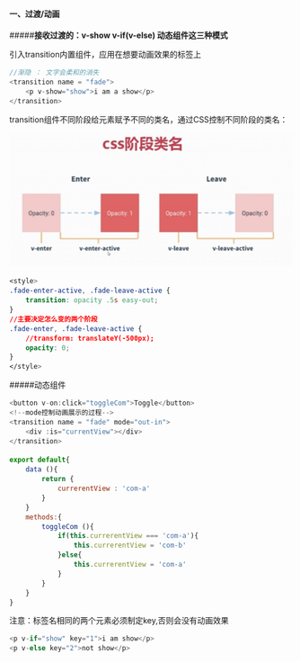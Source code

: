 #### 一、过渡/动画

#####**接收过渡的：v-show    v-if(v-else)   动态组件这三种模式**

引入transition内置组件，应用在想要动画效果的标签上

```js
//渐隐 ： 文字会柔和的消失
<transition name = "fade">
	<p v-show="show">i am a show</p>    
</transition>
```

transition组件不同阶段给元素赋予不同的类名，通过CSS控制不同阶段的类名：

![1540715966578](4-1动画.png)

```css
<style>
.fade-enter-active, .fade-leave-active {
    transition: opacity .5s easy-out;
}
//主要决定怎么变的两个阶段
.fade-enter, .fade-leave-active {
    //transform: translateY(-500px);
    opacity: 0;
}
</style>
```

#####动态组件

```js
<button v-on:click="toggleCom">Toggle</button>
<!--mode控制动画展示的过程-->
<transition name = "fade" mode="out-in">
	<div :is="currentView"></div>    
</transition>

export default{
    data (){
        return {
            currerentView : 'com-a'
        }
    }
    methods:{
        toggleCom (){
    		if(this.currerentView === 'com-a'){
    			this.currerentView = 'com-b'
			}else{
    			this.currerentView = 'com-a'
			}
        }
    }
}

```

注意：标签名相同的两个元素必须制定key,否则会没有动画效果

```js
<p v-if="show" key="1">i am show</p>
<p v-else key="2">not show</p>
```

